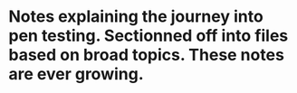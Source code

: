 # Notes explaining the journey into pen testing. Sectionned off into files based on broad topics. These notes are ever growing.
